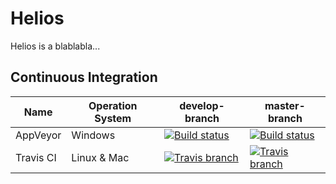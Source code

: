 # Helios
Helios is a blablabla...

## Continuous Integration
| Name          | Operation System | develop-branch  | master-branch |
|---------------|------------------|-----------------|---------------|
| AppVeyor      |  Windows         | [![Build status](https://ci.appveyor.com/api/projects/status/ahk8ihmm5dgfk3qh/branch/master?svg=true)](https://ci.appveyor.com/project/kelely/helios-ec7co/branch/master)      | [![Build status](https://ci.appveyor.com/api/projects/status/ahk8ihmm5dgfk3qh/branch/develop?svg=true)](https://ci.appveyor.com/project/kelely/helios-ec7co/branch/develop) |
| Travis CI      |  Linux & Mac         | [![Travis branch](https://img.shields.io/travis/kelely/Helios/develop.svg?maxAge=3600&label=travis)](https://travis-ci.org/kelely/Helios)      | [![Travis branch](https://img.shields.io/travis/kelely/Helios/master.svg?maxAge=3600&label=travis)](https://travis-ci.org/kelely/Helios) |



